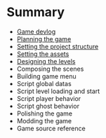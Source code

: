 # Summary

* [Game devlog](ch0.md)
* [Planning the game](ch1.md)
* [Setting the project structure](ch2.md)
* [Setting the assets](ch3.md)
* [Designing the levels](ch4.md)
* Composing the scenes
* Building game menu
* Script global datas
* Script level loading and start
* Script player behavior
* Script ghost behavior
* Polishing the game
* Modding the game
* Game source reference